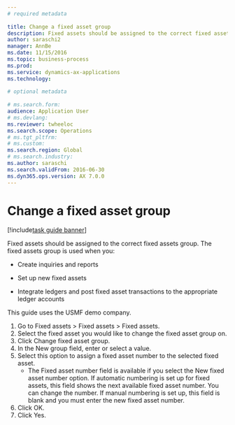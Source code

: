 ```yaml
--- 
# required metadata 
 
title: Change a fixed asset group
description: Fixed assets should be assigned to the correct fixed assets group. 
author: saraschi2
manager: AnnBe 
ms.date: 11/15/2016
ms.topic: business-process 
ms.prod:  
ms.service: dynamics-ax-applications 
ms.technology:  
 
# optional metadata 
 
# ms.search.form:   
audience: Application User 
# ms.devlang:  
ms.reviewer: twheeloc
ms.search.scope: Operations 
# ms.tgt_pltfrm:  
# ms.custom:  
ms.search.region: Global
# ms.search.industry: 
ms.author: saraschi
ms.search.validFrom: 2016-06-30 
ms.dyn365.ops.version: AX 7.0.0 
---
```

# Change a fixed asset group

[!include[task guide banner](../../includes/task-guide-banner.md)]

Fixed assets should be assigned to the correct fixed assets group. The fixed assets group is used when you:

 - Create inquiries and reports

 - Set up new fixed assets

 - Integrate ledgers and post fixed asset transactions to the appropriate ledger accounts

This guide uses the USMF demo company.

1. Go to Fixed assets > Fixed assets > Fixed assets.
2. Select the fixed asset you would like to change the fixed asset group on.
3. Click Change fixed asset group.
4. In the New group field, enter or select a value.
5. Select this option to assign a fixed asset number to the selected fixed asset.
    * The Fixed asset number field is available if you select the New fixed asset number option.   If automatic numbering is set up for fixed assets, this field shows the next available fixed asset number. You can change the number.   If manual numbering is set up, this field is blank and you must enter the new fixed asset number.     
6. Click OK.
7. Click Yes.

